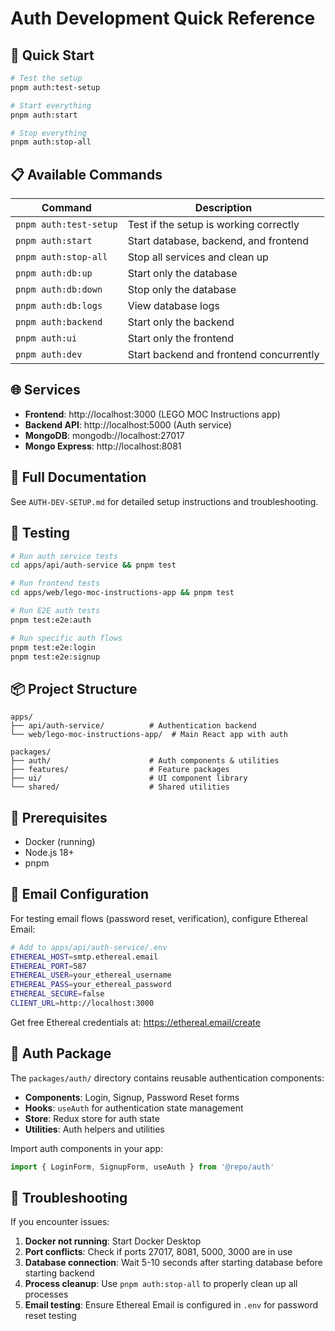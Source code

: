 # Auth Development Quick Reference

## 🚀 Quick Start

```bash
# Test the setup
pnpm auth:test-setup

# Start everything
pnpm auth:start

# Stop everything
pnpm auth:stop-all
```

## 📋 Available Commands

| Command | Description |
|---------|-------------|
| `pnpm auth:test-setup` | Test if the setup is working correctly |
| `pnpm auth:start` | Start database, backend, and frontend |
| `pnpm auth:stop-all` | Stop all services and clean up |
| `pnpm auth:db:up` | Start only the database |
| `pnpm auth:db:down` | Stop only the database |
| `pnpm auth:db:logs` | View database logs |
| `pnpm auth:backend` | Start only the backend |
| `pnpm auth:ui` | Start only the frontend |
| `pnpm auth:dev` | Start backend and frontend concurrently |

## 🌐 Services

- **Frontend**: http://localhost:3000 (LEGO MOC Instructions app)
- **Backend API**: http://localhost:5000 (Auth service)
- **MongoDB**: mongodb://localhost:27017
- **Mongo Express**: http://localhost:8081

## 📖 Full Documentation

See `AUTH-DEV-SETUP.md` for detailed setup instructions and troubleshooting.

## 🧪 Testing

```bash
# Run auth service tests
cd apps/api/auth-service && pnpm test

# Run frontend tests
cd apps/web/lego-moc-instructions-app && pnpm test

# Run E2E auth tests
pnpm test:e2e:auth

# Run specific auth flows
pnpm test:e2e:login
pnpm test:e2e:signup
```

## 📦 Project Structure

```
apps/
├── api/auth-service/          # Authentication backend
└── web/lego-moc-instructions-app/  # Main React app with auth

packages/
├── auth/                      # Auth components & utilities
├── features/                  # Feature packages
├── ui/                        # UI component library
└── shared/                    # Shared utilities
```

## 🔧 Prerequisites

- Docker (running)
- Node.js 18+
- pnpm

## 📧 Email Configuration

For testing email flows (password reset, verification), configure Ethereal Email:

```bash
# Add to apps/api/auth-service/.env
ETHEREAL_HOST=smtp.ethereal.email
ETHEREAL_PORT=587
ETHEREAL_USER=your_ethereal_username
ETHEREAL_PASS=your_ethereal_password
ETHEREAL_SECURE=false
CLIENT_URL=http://localhost:3000
```

Get free Ethereal credentials at: https://ethereal.email/create

## 🎯 Auth Package

The `packages/auth/` directory contains reusable authentication components:

- **Components**: Login, Signup, Password Reset forms
- **Hooks**: `useAuth` for authentication state management
- **Store**: Redux store for auth state
- **Utilities**: Auth helpers and utilities

Import auth components in your app:
```typescript
import { LoginForm, SignupForm, useAuth } from '@repo/auth'
```

## 🐛 Troubleshooting

If you encounter issues:

1. **Docker not running**: Start Docker Desktop
2. **Port conflicts**: Check if ports 27017, 8081, 5000, 3000 are in use
3. **Database connection**: Wait 5-10 seconds after starting database before starting backend
4. **Process cleanup**: Use `pnpm auth:stop-all` to properly clean up all processes
5. **Email testing**: Ensure Ethereal Email is configured in `.env` for password reset testing 